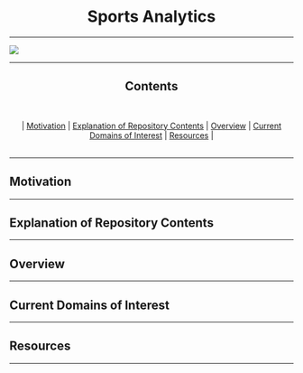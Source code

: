 <h1 align='center'> Sports Analytics </h1>


---

<img src="https://unsplash.com/photos/hZFXVjeS73A/download?force=true">

---

<h2 align='center'> Contents </h2>

<br>
<p align="center">
  |
  <a href=#motivation>Motivation</a>  |
  <a href=#explanation-of-repository-contents>Explanation of Repository Contents</a>  |
  <a href=#overview>Overview</a> |
  <a href=#current-domains-of-interest>Current Domains of Interest</a> |
  <a href=#resources>Resources</a> |
  <br><br>
</p>

---

## Motivation

---

## Explanation of Repository Contents

---

## Overview 

---

## Current Domains of Interest

---

## Resources

---
